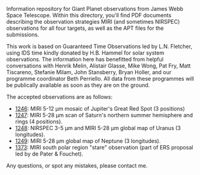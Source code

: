 Information repository for Giant Planet observations from James Webb Space Telescope.  Within this directory, you'll find PDF documents describing the observation strategies MIRI (and sometimes NIRSPEC) observations for all four targets, as well as the APT files for the submissions.

This work is based on Guaranteed Time Observations led by L.N. Fletcher, using IDS time kindly donated by H.B. Hammel for solar system observations.  The information here has benefitted from helpful conversations with Henrik Melin, Alistair Glasse, Mike Wong, Pat Fry, Matt Tiscareno, Stefanie Milam, John Stansberry, Bryan Holler, and our programme coordinator Beth Perriello.  All data from these programmes will be publically available as soon as they are on the ground.

The accepted observations are as follows:

* [1246](http://www.stsci.edu/jwst/observing-programs/program-information?id=1246): MIRI 5-12 µm mosaic of Jupiter's Great Red Spot (3 positions)
* [1247](http://www.stsci.edu/jwst/observing-programs/program-information?id=1247): MIRI 5-28 µm scan of Saturn's northern summer hemisphere and rings (4 positions).
* [1248](http://www.stsci.edu/jwst/observing-programs/program-information?id=1248): NIRSPEC 3-5 µm and MIRI 5-28 µm global map of Uranus (3 longitudes).
* [1249](http://www.stsci.edu/jwst/observing-programs/program-information?id=1249): MIRI 5-28 µm global map of Neptune (3 longitudes).
* [1373](http://www.stsci.edu/jwst/observing-programs/program-information?id=1373): MIRI south polar region "stare" observation (part of ERS proposal led by de Pater & Fouchet).

Any questions, or spot any mistakes, please contact me.
